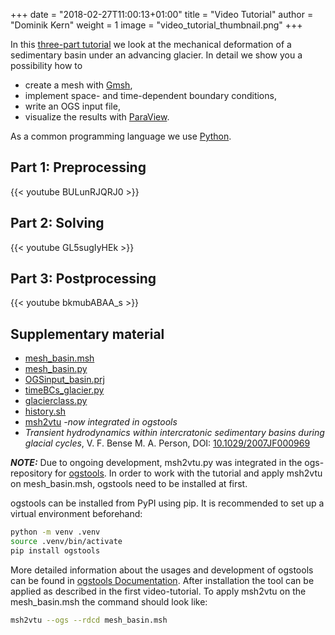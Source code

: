 +++
date = "2018-02-27T11:00:13+01:00"
title = "Video Tutorial"
author = "Dominik Kern"
weight = 1
image = "video_tutorial_thumbnail.png"
+++

In this [three-part tutorial](https://www.youtube.com/watch?v=BULunRJQRJ0&list=PLU_clTnZqNAeOXENl79kQwn0pgHGittX1) we look at the mechanical deformation of a sedimentary basin under an advancing glacier. In detail we show you a possibility how to

* create a mesh with [Gmsh](http://gmsh.info/),
* implement space- and time-dependent boundary conditions,
* write an OGS input file,
* visualize the results with [ParaView](https://www.paraview.org/).

As a common programming language we use [Python](https://www.python.org).

## Part 1: Preprocessing

{{< youtube BULunRJQRJ0 >}}

## Part 2: Solving

{{< youtube GL5sugIyHEk >}}

## Part 3: Postprocessing

{{< youtube bkmubABAA_s >}}

## Supplementary material

<!-- vale off -->

* [mesh_basin.msh](mesh_basin.msh)
* [mesh_basin.py](mesh_basin.py)
* [OGSinput_basin.prj](OGSinput_basin.prj)
* [timeBCs_glacier.py](timeBCs_glacier.py)
* [glacierclass.py](glacierclass.py)
* [history.sh](history.sh)
* [msh2vtu](https://gitlab.opengeosys.org/ogs/tools/ogstools) *-now integrated in ogstools*
* *Transient hydrodynamics within intercratonic sedimentary basins during glacial cycles*, V. F. Bense  M. A. Person, DOI: [10.1029/2007JF000969](https://agupubs.onlinelibrary.wiley.com/doi/full/10.1029/2007JF000969)

***NOTE:***  Due to ongoing development, msh2vtu.py was integrated in the ogs-repository for [ogstools](https://gitlab.opengeosys.org/ogs/tools/ogstools).
In order to work with the tutorial and apply msh2vtu on mesh_basin.msh, ogstools need to be installed at first.

ogstools can be installed from PyPI using pip.
It is recommended to set up a virtual environment beforehand:

```bash
python -m venv .venv
source .venv/bin/activate
pip install ogstools
```

More detailed information about the usages and development of ogstools can be found in [ogstools Documentation](https://ogs.ogs.xyz/tools/ogstools/index.html).
After installation the tool can be applied as described in the first video-tutorial.
To apply msh2vtu on the mesh_basin.msh the command should look like:

```bash
msh2vtu --ogs --rdcd mesh_basin.msh
```
